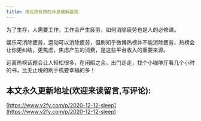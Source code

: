 ```yaml
---
title: 用优质有效的休息缓解疲劳
---
```




为了生存，人需要工作，工作会产生疲劳，如何消除疲劳也是人的必修课。



娱乐可消除疲劳，运动可以消除疲劳，但刷知乎微博热榜并不能消除疲劳，热榜会让你更纠结，更焦虑，焦虑产生的消费，是这些平台收入的重要来源。



远离热榜话题会让人轻松很多，在闲暇之余，出门走走，找个小咖啡厅看几个小时的书，比无止境的刷手机要幸福的多！


## 本文永久更新地址(欢迎来读留言,写评论):

[https://www.v2fy.com/p/2020-12-12-sleep](https://www.v2fy.com/p/2020-12-12-sleep)
